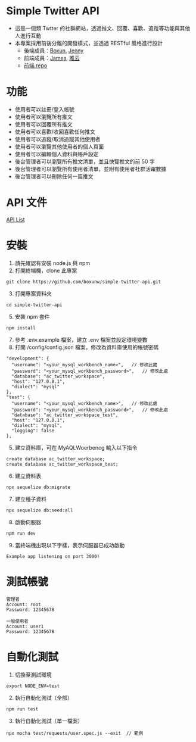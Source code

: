 # Simple Twitter API
- 這是一個類 Twtter 的社群網站，透過推文、回覆、喜歡、追蹤等功能與其他人進行互動
- 本專案採用前後分離的開發模式，並透過 RESTful 風格進行設計
  - 後端成員：[Boxun](https://github.com/boxunw), [Jenny](https://github.com/yanyanyaa)
  - 前端成員：[James](https://github.com/James-Lee-01), [雅云](https://github.com/Ya-Yun-Zheng)
  - [前端 repo](https://github.com/James-Lee-01/simple-twitter)

# 功能
- 使用者可以註冊/登入帳號
- 使用者可以瀏覽所有推文
- 使用者可以回覆所有推文
- 使用者可以喜歡/收回喜歡任何推文
- 使用者可以追蹤/取消追蹤其他使用者
- 使用者可以瀏覽其他使用者的個人頁面
- 使用者可以編輯個人資料與帳戶設定
- 後台管理者可以瀏覽所有推文清單，並且快覽推文的前 50 字
- 後台管理者可以瀏覽所有使用者清單，並附有使用者社群活躍數據
- 後台管理者可以刪除任何一篇推文
# API 文件
[API List](https://documenter.getpostman.com/view/29236995/2s9Y5cu1Rv#f83c365c-642e-4f90-b6c1-185551187722)
# 安裝
1. 請先確認有安裝 node.js 與 npm
2. 打開終端機，clone 此專案
```
git clone https://github.com/boxunw/simple-twitter-api.git
```
3. 打開專案資料夾
```
cd simple-twitter-api
```
5. 安裝 npm 套件
```
npm install
```
7. 參考 .env.example 檔案，建立 .env 檔案並設定環境變數
8. 打開 /config/config.json 檔案，修改為資料庫使用的帳號密碼
```
"development": {
  "username": "<your_mysql_workbench_name>",   // 修改此處
  "password": "<your_mysql_workbench_password>",   // 修改此處
  "database": "ac_twitter_workspace",
  "host": "127.0.0.1",
  "dialect": "mysql"
},
"test": {
  "username": "<your_mysql_workbench_name>",   // 修改此處
  "password": "<your_mysql_workbench_password>",   // 修改此處
  "database": "ac_twitter_workspace_test",
  "host": "127.0.0.1",
  "dialect": "mysql",
  "logging": false
},
```
5. 建立資料庫，可在 MyAQLWoerbencg 輸入以下指令
```
create database ac_twitter_workspace;
create database ac_twitter_workspace_test;
```
6. 建立資料表
```
npx sequelize db:migrate
```
7. 建立種子資料
```
npx sequelize db:seed:all
```
8. 啟動伺服器
```
npm run dev
```
9. 當終端機出現以下字樣，表示伺服器已成功啟動
```
Example app listening on port 3000!
```
# 測試帳號
```
管理者
Account: root
Password: 12345678

一般使用者
Account: user1
Password: 12345678
```
# 自動化測試
1. 切換至測試環境
```
export NODE_ENV=test
```
2. 執行自動化測試（全部）
```
npm run test
```
3. 執行自動化測試（單一檔案）
```
npx mocha test/requests/user.spec.js --exit  // 範例
```


